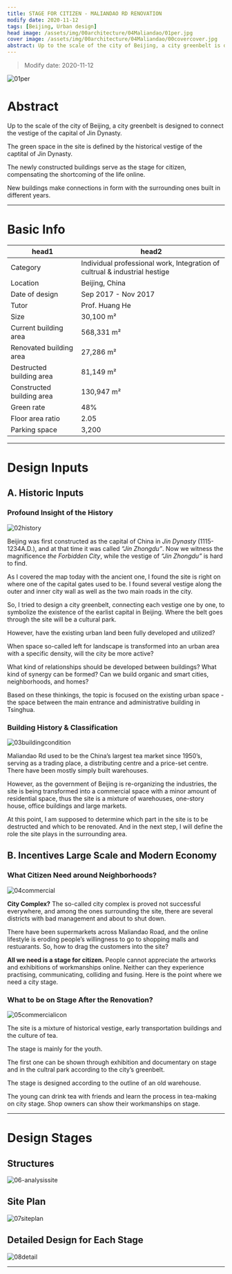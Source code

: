 ```yaml
---
title: STAGE FOR CITIZEN - MALIANDAO RD RENOVATION
modify date: 2020-11-12
tags: [Beijing, Urban design]
head image: /assets/img/00architecture/04Maliandao/01per.jpg
cover image: /assets/img/00architecture/04Maliandao/00covercover.jpg
abstract: Up to the scale of the city of Beijing, a city greenbelt is designed to connect the vestige of the capital of Jin Dynasty.<br>The newly constructed buildings serve as the stage for citizen, compensating the shortcoming of the life online.
---
```


> Modify date: 2020-11-12

![01per](../../assets/img/00architecture/04Maliandao/01per.jpg)

# Abstract

Up to the scale of the city of Beijing, a city greenbelt is designed to connect the vestige of the capital of Jin Dynasty.

The green space in the site is defined by the historical vestige of the captital of Jin Dynasty.

The newly constructed buildings serve as the stage for citizen, compensating the shortcoming of the life online.

New buildings make connections in form with the surrounding ones built in different years.

---

# Basic Info

head1 | head2
--- | ---
Category | Individual professional work, Integration of cultrual & industrial hestige 
Location | Beijing, China 
Date of design | Sep 2017 - Nov 2017 
Tutor | Prof. Huang He 
Size | 30,100 m² 
Current building area | 568,331 m² 
Renovated building area | 27,286 m² 
Destructed building area | 81,149 m² 
Constructed building area | 130,947 m² 
Green rate | 48% 
Floor area ratio | 2.05 
Parking space | 3,200 

---

# Design Inputs

## A. Historic Inputs

### Profound Insight of the History

![02history](../../assets/img/00architecture/04Maliandao/02history.jpg)

Beijing was first constructed as the capital of China in *Jin Dynasty* (1115-1234A.D.), and at that time it was called *“Jin Zhongdu”*. Now we witness the magnificence *the Forbidden City*, while the vestige of *“Jin Zhongdu”* is hard to find.

As I covered the map today with the ancient one, I found the site is right on where one of the capital gates used to be. I found several vestige along the outer and inner city wall as well as the two main roads in the city.

So, I tried to design a city greenbelt, connecting each vestige one by one, to symbolize the existence of the earlist capital in Beijing. Where the belt goes through the site will be a cultural park.



However, have the existing urban land been fully developed and utilized?

When space so-called left for landscape is transformed into an urban area with a specific density, will the city be more active?

What kind of relationships should be developed between buildings? 
What kind of synergy can be formed? 
Can we build organic and smart cities, neighborhoods, and homes?

Based on these thinkings, the topic is focused on the existing urban space - the space between the main entrance and administrative building in Tsinghua.

### Building History & Classification

![03buildingcondition](../../assets/img/00architecture/04Maliandao/03buildingcondition.jpg)

Maliandao Rd used to be the China’s largest tea market since 1950’s, serving as a trading place, a distributing centre and a price-set centre. There have been mostly simply built warehouses.

However, as the government of Beijing is re-organizing the industries, the site is being transformed into a commercial space with a minor amount of residential space, thus the site is a mixture of warehouses, one-story house, office buildings and large markets.

At this point, I am supposed to determine which part in the site is to be destructed and which to be renovated. And in the next step, I will define the role the site plays in the surrounding area.

## B. Incentives Large Scale and Modern Economy

### What Citizen Need around Neighborhoods?

![04commercial](../../assets/img/00architecture/04Maliandao/04commercial.jpg)

**City Complex?** The so-called city complex is proved not successful everywhere, and among the ones surrounding the site, there are several districts with bad management and about to shut down.

There have been supermarkets across Maliandao Road, and the online lifestyle is eroding people’s willingness to go to shopping malls and restuarants. So, how to drag the customers into the site?

**All we need is a stage for citizen.** People cannot appreciate the artworks and exhibitions of workmanships online. Neither can they experience practising, communicating, colliding and fusing. Here is the point where we need a city stage.

### What to be on Stage After the Renovation?

![05commercialicon](../../assets/img/00architecture/04Maliandao/05commercialicon.jpg)

The site is a mixture of historical vestige, early transportation buildings and the culture of tea.

The stage is mainly for the youth.

The first one can be shown through exhibition and documentary on stage and in the cultral park according to the city’s greenbelt.

The stage is designed according to the outline of an old warehouse.

The young can drink tea with friends and learn the process in tea-making on city stage. Shop owners can show their workmanships on stage.

---

# Design Stages

## Structures

![06-analysissite](../../assets/img/00architecture/04Maliandao/06-analysissite.jpg)

## Site Plan

![07siteplan](../../assets/img/00architecture/04Maliandao/07siteplan.jpg)

## Detailed Design for Each Stage

![08detail](../../assets/img/00architecture/04Maliandao/08detail.jpg)

---